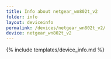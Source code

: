 ```yaml
---
title: Info about netgear_wn802t_v2
folder: info
layout: deviceinfo
permalink: /devices/netgear_wn802t_v2/
device: netgear_wn802t_v2
---
```

{% include templates/device_info.md %}

